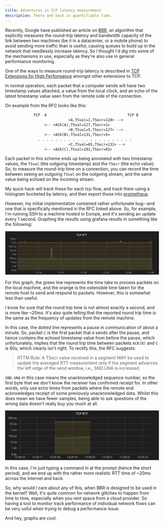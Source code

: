 ```yaml
---
title: Adventures in TCP latency measurement
description: There and back in quantifiable time.
---
```


Recently, Google have published an article on [BRR](http://queue.acm.org/detail.cfm?id=3022184), an algorithm that explicitly measures the round-trip latency and bandwidth capacity of the link between two machines (be it in a datacenter, or a mobile phone) to avoid sending more traffic than is useful, causing queues to build up in the network that needlessly increase latency. So I thought I'd dig into some of the mechanisms in use, especially as they're also use in general performance monitoring.

One of the ways to measure round-trip latency is described in [TCP Extensions for High Performance](https://tools.ietf.org/html/rfc7323#section-4) amongst other extensions to TCP.

<!-- ![Normal TCP operation](/images/2016-12-13-tcp-rtt-measurement/seq-a.svg) -->

In normal operation, each packet that a computer sends will have two timestamp values attached, a value from the local clock, and an echo of the latest timestamp value seen from the remote side of the connection. 

On example from the RFC looks like this:
```
             TCP  A                                     TCP B
                             <A,TSval=1,TSecr=120> -->
                  <-- <ACK(A),TSval=127,TSecr=1>
                             <B,TSval=5,TSecr=127> -->
                  <-- <ACK(B),TSval=131,TSecr=5>
               . . . . . . . . . . . . . . . . . . . . . .
                             <C,TSval=65,TSecr=131> -->
                  <-- <ACK(C),TSval=191,TSecr=65>
```

Each packet in this scheme ends up being annotated with two timestamp values, the `TSval` (the outgoing timestamp) and the `TSecr` (the echo value). So, to measure the round-trip time on a connection, you can record the time between seeing an outgoing `TSval` on the outgoing stream, and the same value being echoed on the incoming stream.

My quick hack will track these for each tcp flow, and track them using a histogram bucketed by latency, and then export those into [prometheus](https://prometheus.io/).

However, my initial implementation contained rather unfortunate bug--and one that is specifically mentioned in the RFC linked above. So, for example, I'm running SSH to a machine hosted in Europe, and it's sending an update every 1 second. Graphing the results using grafana results in something like the following:

![Graph with erroneous 1sec round trip time](/images/2016-12-13-tcp-rtt-measurement/wrong-graph.png)

For this graph, the  green line represents the time take to process packets on the local machine, and the orange is the ostensible time taken for the remote host to send and respond to packets. However, this is somewhat less than useful.

I know for sure that the round trip time is not almost exactly a second, and is more like ~20ms. It's also quite telling that the reported round trip time is the same as the frequency of updates from the remote machine.

In this case, the dotted line represents a pause in communication of about a minute. So, packet `C` is the first packet that `A` sends after the pause, and hence contains the echoed timestamp value from before the pause, which unfortunately, implies that the round trip time between packets `ACK(B)` and `C` is 60s, which clearly isn't right. To rectify this, the RFC suggests:

>    RTTM Rule: A TSecr value received in a segment MAY be used to update
>               the averaged RTT measurement only if the segment advances
>               the left edge of the send window, i.e., SND.UNA is
>               increased.

`SND.UNA` in this case means the unacknowledged sequence number, so the first byte that we don't know the receiver has confirmed receipt for. In other words, only use echo times from packets where the remote end acknowledges receipt of some previously unacknowledged data. Whilst this does mean we have fewer samples, being able to ask questions of the wrong data doesn't really buy you much at all.

![Corrected Graph](/images/2016-12-13-tcp-rtt-measurement/fixed-graph-ssh.png)

In this case, I'm just typing a command in at the prompt (hence the short period), and we end up with the rather more realistic RTT time of ~20ms across the internet and back. 

So, why would I care about any of this, when BBR is designed to be used in the kernel? Well, it's quite common for network glitches to happen from time to time, especially when you rent space from a cloud provider. So having a tool to monitor track performance of individual network flows can be very usful when trying to debug a performance issue.

And hey, graphs are _cool_.

